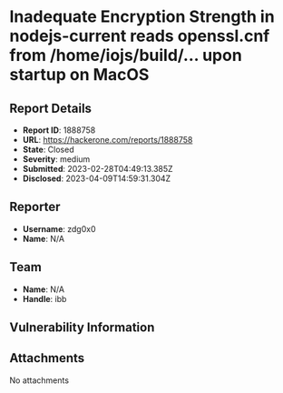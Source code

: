 # Inadequate Encryption Strength in nodejs-current reads openssl.cnf from /home/iojs/build/... upon startup on MacOS

## Report Details
- **Report ID**: 1888758
- **URL**: https://hackerone.com/reports/1888758
- **State**: Closed
- **Severity**: medium
- **Submitted**: 2023-02-28T04:49:13.385Z
- **Disclosed**: 2023-04-09T14:59:31.304Z

## Reporter
- **Username**: zdg0x0
- **Name**: N/A

## Team
- **Name**: N/A
- **Handle**: ibb

## Vulnerability Information


## Attachments
No attachments
